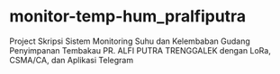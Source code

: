 # monitor-temp-hum_pralfiputra
Project Skripsi Sistem Monitoring Suhu dan Kelembaban Gudang Penyimpanan Tembakau PR. ALFI PUTRA TRENGGALEK dengan LoRa, CSMA/CA, dan Aplikasi Telegram
